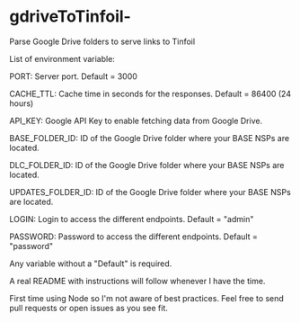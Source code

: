 # gdriveToTinfoil-
Parse Google Drive folders to serve links to Tinfoil

List of environment variable:

PORT: Server port. Default = 3000

CACHE_TTL: Cache time in seconds for the responses. Default = 86400 (24 hours)

API_KEY: Google API Key to enable fetching data from Google Drive.

BASE_FOLDER_ID: ID of the Google Drive folder where your BASE NSPs are located.

DLC_FOLDER_ID: ID of the Google Drive folder where your BASE NSPs are located.

UPDATES_FOLDER_ID: ID of the Google Drive folder where your BASE NSPs are located.

LOGIN: Login to access the different endpoints. Default = "admin"

PASSWORD: Password to access the different endpoints. Default = "password"


Any variable without a "Default" is required.


A real README with instructions will follow whenever I have the time.

First time using Node so I'm not aware of best practices. Feel free to send pull requests or open issues as you see fit.
